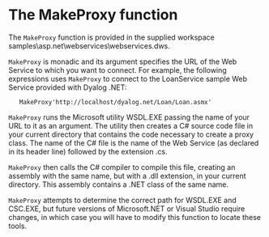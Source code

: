 # The MakeProxy function

The `MakeProxy` function is provided in the supplied workspace samples\asp.net\webservices\webservices.dws.

`MakeProxy` is monadic and its argument specifies the URL of the Web Service to which you want to connect. For example, the following expressions uses `MakeProxy` to connect to the LoanService sample Web Service provided with Dyalog .NET:
```apl
   MakeProxy'http://localhost/dyalog.net/Loan/Loan.asmx'
```

`MakeProxy` runs the Microsoft utility WSDL.EXE passing the name of your URL to it as an argument. The utility then creates a C# source code file in your current directory that contains the code necessary to create a proxy class. The name of the C# file is the name of the Web Service (as declared in its header line) followed by the extension .cs.

`MakeProxy` then calls the C# compiler to compile this file, creating an assembly with the same name, but with a .dll extension, in your current directory. This assembly contains a .NET class of the same name.

`MakeProxy` attempts to determine the correct path for WSDL.EXE and CSC.EXE, but future versions of Microsoft.NET or Visual Studio require changes, in which case you will have to modify this function to locate these tools.

